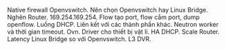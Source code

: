 Native firewall Openvswitch. 
Nên chọn Openvswitch hay Linux Bridge.
Nghẽn Router.
169.254.169.254.
Flow tạo port, flow cắm port, dump openflow.
Luồng DHCP.
Liên kết với các thành phần khác.
Neutron worker và thời gian timeout.
Ovn. 
Driver cho thiết bị vật lí.
HA DHCP.
Scale Router.
Latency Linux Bridge so với Openvswitch.
L3 DVR.
